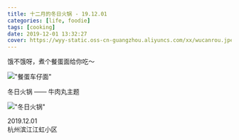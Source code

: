 ```yaml
---
title: 十二月的冬日火锅 - 19.12.01
categories: [life, foodie]
tags: [cooking]
date: 2019-12-01 13:32:27
cover: https://wyy-static.oss-cn-guangzhou.aliyuncs.com/xx/wucanrou.jpeg
---
```


饿不饿呀，煮个餐蛋面给你吃～

!["餐蛋车仔面"](//wyy-static.oss-cn-guangzhou.aliyuncs.com/xx/wucanrou.jpeg)

冬日火锅 —— 牛肉丸主题

!["冬日火锅"](//wyy-static.oss-cn-guangzhou.aliyuncs.com/xx/potluck.jpg)

2019.12.01  
杭州滨江江虹小区